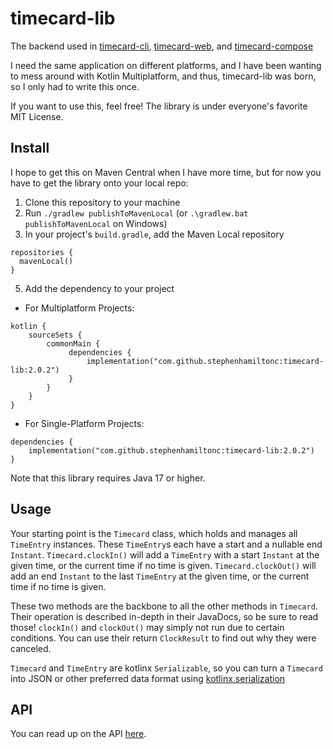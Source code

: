 # timecard-lib
The backend used in [timecard-cli](https://github.com/Stephen-Hamilton-C/timecard-cli),
[timecard-web](https://github.com/Stephen-Hamilton-C/timecard-web), and
[timecard-compose](https://github.com/Stephen-Hamilton-C/timecard-compose)

I need the same application on different platforms,
and I have been wanting to mess around with Kotlin Multiplatform,
and thus, timecard-lib was born, so I only had to write this once.

If you want to use this, feel free! The library is under everyone's favorite MIT License.

## Install
I hope to get this on Maven Central when I have more time,
but for now you have to get the library onto your local repo:
1. Clone this repository to your machine
2. Run `./gradlew publishToMavenLocal` (or `.\gradlew.bat publishToMavenLocal` on Windows)
3. In your project's `build.gradle`, add the Maven Local repository
```
repositories {
  mavenLocal()
}
```
5. Add the dependency to your project
  - For Multiplatform Projects:
  
  ```
  kotlin {
      sourceSets {
          commonMain {
               dependencies {
                   implementation("com.github.stephenhamiltonc:timecard-lib:2.0.2")
               }
          }
      }
  }
  ```

  - For Single-Platform Projects:

  ```
  dependencies {
      implementation("com.github.stephenhamiltonc:timecard-lib:2.0.2")
  }
  ```
Note that this library requires Java 17 or higher.

## Usage
Your starting point is the `Timecard` class, which holds and manages all `TimeEntry` instances.
These `TimeEntry`s each have a start and a nullable end `Instant`.
`Timecard.clockIn()` will add a `TimeEntry` with a start `Instant` at the given time,
or the current time if no time is given.
`Timecard.clockOut()` will add an end `Instant` to the last `TimeEntry` at the given time,
or the current time if no time is given.

These two methods are the backbone to all the other methods in `Timecard`.
Their operation is described in-depth in their JavaDocs, so be sure to read those!
`clockIn()` and `clockOut()` may simply not run due to certain conditions.
You can use their return `ClockResult` to find out why they were canceled.

`Timecard` and `TimeEntry` are kotlinx `Serializable`,
so you can turn a `Timecard` into JSON or other preferred data format using
[kotlinx.serialization](https://github.com/Kotlin/kotlinx.serialization)

## API
You can read up on the API [here](https://stephen-hamilton-c.github.io/timecard-lib/).
